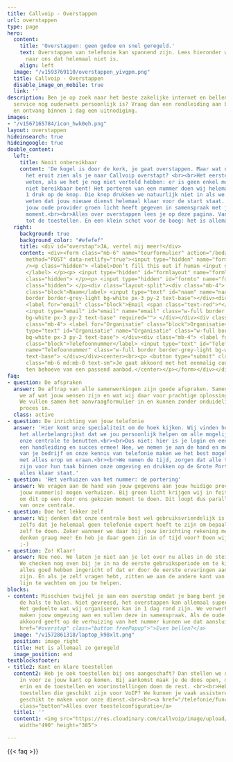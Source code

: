 ```yaml
---
title: Callvoip - Overstappen
url: overstappen
type: page
hero:
  content:
    title: 'Overstappen: geen gedoe en snel geregeld.'
    text: Overstappen van telefonie kan spannend zijn. Lees hieronder waarom een overstap
      naar ons dat helemaal niet is.
    align: left
  image: "/v1593769110/overstappen_yivgpm.png"
  title: Callvoip - Overstappen
  disable_image_on_mobile: true
  link: ''
description: Ben je op zoek naar het beste zakelijke internet en bellen aanbod waar
  service nog ouderwets persoonlijk is? Vraag dan een rondleiding aan bij Callvoip
  en ontvang binnen 1 dag een uitnodiging.
images:
- "/v1567165784/icon_hwk0eh.png"
layout: overstappen
hideinsearch: true
hideingoogle: true
double_content:
  left:
    title: Nooit onbereikbaar
    content: 'De kogel is door de kerk, je gaat overstappen. Maar wat nu? Hoe zou
      het eruit zien als je naar Callvoip overstapt? <br><br>Het eerste wat je moet
      weten, als we het je nog niet verteld hebben: er is geen enkel moment dat je
      niet bereikbaar bent! Het porteren van een nummer doen wij helemaal zelf met
      1 druk op de knop. Die knop drukken we natuurlijk niet in als we niet zeker
      weten dat jouw nieuwe dienst helemaal klaar voor de start staat. We kiezen nadat
      jouw oude provider groen licht heeft gegeven in samenspraak met jou het perfecte
      moment.<br><br>Alles over overstappen lees je op deze pagina. Van de vaste stappen
      tot de toestellen. En een klein schot voor de boeg: het is allemaal zo geregeld!'
  right:
    background: true
    background_color: "#efefef"
    title: <div id="overstap">JA, vertel mij meer!</div>
    content: <div><form class="mb-6" name="tourformulier" action="/bedank/tour/" accept-charset="UTF-8"
      method="POST" data-netlify="true"><input type="hidden" name="form-name" value="tourformulier"
      /><p class="hidden"> <label>Don’t fill this out if human <input name="bot-field">
      </label> </p><p> <input type="hidden" id="formlayout" name="formlayout" value="d-23f3cd981aa749f793cc16353039c3e3"
      class="hidden"> </p><p> <input type="hidden" id="formto" name="formto" value="offerte"
      class="hidden"> </p><div class="layout-split"><div class="mb-4"> <label for="bedrijfsnaam"
      class="block">Naam</label> <input type="text" id="naam" name="naam" class="w-full
      border border-grey-light bg-white px-3 py-2 text-base"></div><div class="mb-4">
      <label for="email" class="block">Email <span class="text-red">*</span></label>
      <input type="email" id="email" name="email" class="w-full border border-grey-light
      bg-white px-3 py-2 text-base" required=""> </div></div><div class="layout-split"><div
      class="mb-4"> <label for="Organisatie" class="block">Organisatie</label> <input
      type="text" id="Organisatie" name="Organisatie" class="w-full border border-grey-light
      bg-white px-3 py-2 text-base"> </div><div class="mb-4"> <label for="Telefoonnummer"
      class="block">Telefoonnummer</label> <input type="text" id="Telefoonnummer"
      name="Telefoonnummer" class="w-full border border-grey-light bg-white px-3 py-2
      text-base"> </div></div><center><br><p> <button type="submit" class="button">Verzenden</button><br></p><p
      class="mb-6 md:mb-0 text-sm">Je gaat akkoord met het eenmalig contact opnemen
      ten behoeve van een passend aanbod.</center></p></form></div></div>
faq:
- question: De afspraken
  answer: De aftrap van alle samenwerkingen zijn goede afspraken. Samen met jou stemmen
    we af wat jouw wensen zijn en wat wij daar voor prachtige oplossingen voor hebben.
    We vullen samen het aanvraagformulier in en kunnen zonder onduidelijkheid het
    proces in.
  class: active
- question: De inrichting van jouw telefonie
  answer: 'Hier komt onze specialiteit om de hoek kijken. Wij vinden het namelijk
    het allerbelangrijkst dat we jou persoonlijk helpen om alle mogelijkheden van
    onze centrale te benutten.<br><br>Dus niet: hier is je login en een linkje naar
    een handleiding en succes ermee! Nee, we nemen je aan de hand en met jouw kennis
    van je bedrijf en onze kennis van telefonie maken we het best mogelijke belplan
    met alles erop en eraan.<br><br>We nemen de tijd, zorgen dat alle toestellen klaar
    zijn voor hun taak binnen onze omgeving en drukken op de Grote Porteer Knop wanneer
    alles klaar staat.'
- question: 'Het verhuizen van het nummer: de portering'
  answer: We vragen aan de hand van jouw gegevens aan jouw huidige provider of we
    jouw nummer(s) mogen verhuizen. Bij groen licht krijgen wij in feite vrij baan
    om dit op een door ons gekozen moment te doen. Dit loopt dus parallel aan de inrichting
    van onze centrale.
- question: Doe het lekker zelf
  answer: Wij denken dat onze centrale best wel gebruiksvriendelijk is. Zo gebruiksvriendelijk
    zelfs dat je helemaal geen telefonie expert hoeft te zijn om bepaalde dingen gewoon
    zelf te doen. Zeker wanneer we daar bij jouw inrichting rekening mee houden. We
    denken graag mee! En heb je daar geen zin in of tijd voor? Doen wij het, hoor.
    ;-)
- question: Zo! Klaar!
  answer: Nou nee. We laten je niet aan je lot over nu alles in de steigers staat.
    We checken nog even bij je in na de eerste gebruiksperiode om te kijken of we
    alles goed hebben ingericht of dat er door de eerste ervaringen aanpassingen nodig
    zijn. En als je zelf vragen hebt, zitten we aan de andere kant van jouw nieuwe
    lijn te wachten om jou te helpen.
blocks:
- content: Misschien twijfel je aan een overstap omdat je bang bent je veel werk op
    de hals te halen. Niet gevreesd, het overstappen kan allemaal supersnel gaan.
    Het gedeelte wat wij organiseren kan in 1 dag rond zijn. We verwerken je aanvraag,
    maken jouw omgeving aan en vullen deze in samenspraak. Als de oude provider meteen
    akkoord geeft op de verhuizing van het nummer kunnen we dat aansluitend overzetten.<br><br><a
    href="#overstap" class="button freePopup">">Even bellen?</a>
  image: "/v1572861318/laptop_k98xlt.png"
  position: image_right
  title: Het is allemaal zo geregeld
  image_position: end
textblocksfooter:
- title2: Kant en klare toestellen
  content2: Heb je ook toestellen bij ons aangeschaft? Dan stellen we die helemaal
    in voor ze jouw kant op komen. Bij aankomst maak je de doos open, doet de stekkers
    erin en de toestellen en voorinstellingen doen de rest. <br><br>Heb je bestaande
    toestellen die geschikt zijn voor VoIP? We kunnen je vaak assisteren om deze ook
    geschikt te maken voor onze dienst.<br><br><a href="/telefonie/functionaliteiten/toestelconfiguratie/"
    class="button">Alles over toestelconfiguratie</a>
  title1: ''
  content1: <img src="https://res.cloudinary.com/callvoip/image/upload/v1572861318/toestellen_hsiapl.png"
    width="490" height="385">

---
```

{{< faq >}}
